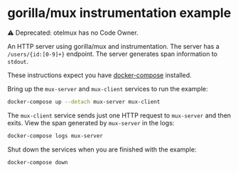# gorilla/mux instrumentation example

:warning: Deprecated: otelmux has no Code Owner.

An HTTP server using gorilla/mux and instrumentation. The server has a
`/users/{id:[0-9]+}` endpoint. The server generates span information to
`stdout`.

These instructions expect you have
[docker-compose](https://docs.docker.com/compose/) installed.

Bring up the `mux-server` and `mux-client` services to run the
example:

```sh
docker-compose up --detach mux-server mux-client
```

The `mux-client` service sends just one HTTP request to `mux-server`
and then exits. View the span generated by `mux-server` in the logs:

```sh
docker-compose logs mux-server
```

Shut down the services when you are finished with the example:

```sh
docker-compose down
```
